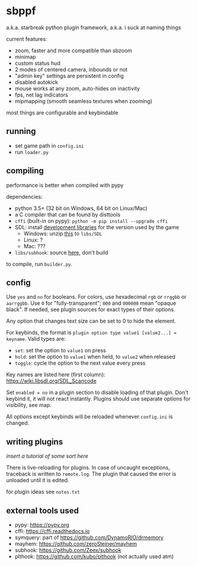 # sbppf

a.k.a. starbreak python plugin framework, a.k.a. i suck at naming things

current features:

- zoom, faster and more compatible than sbzoom
- minimap
- custom status hud
- 2 modes of centered camera, inbounds or not
- "admin key" settings are persistent in config
- disabled autokick
- mouse works at any zoom, auto-hides on inactivity
- fps, net lag indicators
- mipmapping (smooth seamless textures when zooming)

most things are configurable and keybindable

## running

- set game path in `config.ini`
- run `loader.py`

## compiling

performance is better when compiled with pypy

dependencies:

- python 3.5+ (32 bit on Windows, 64 bit on Linux/Mac)
- a C compiler that can be found by disttools
- `cffi` (built-in on pypy): `python -m pip install --upgrade cffi`
- SDL: install [development libraries](https://libsdl.org/download-2.0.php) for the version used by the game
    - Windows: unzip [this](https://libsdl.org/release/SDL2-devel-2.0.4-VC.zip) to `libs/SDL`
    - Linux: ?
    - Mac: ???
- `libs/subhook`: source [here](https://github.com/Zeex/subhook), don't build

to compile, run `builder.py`.

## config

Use `yes` and `no` for booleans.
For colors, use hexadecimal `rgb` or `rrggbb` or `aarrggbb`. Use `0` for
"fully-transparent"; `000` and `000000` mean "opaque black".
If needed, see plugin sources for exact types of their options.

Any option that changes text size can be set to 0 to hide the element.

For keybinds, the format is `plugin option type value1 [value2...] = keyname`.
Valid types are:

- `set`: set the option to `value1` on press
- `hold`: set the option to `value1` when held, to `value2` when released
- `toggle`: cycle the option to the next value every press

Key names are listed here (first column): https://wiki.libsdl.org/SDL_Scancode

Set `enabled = no` in a plugin section to disable loading of that plugin.
Don't keybind it, it will not react instantly. Plugins should use separate
options for visibility, see map.

All options except keybinds will be reloaded whenever `config.ini` is changed.

## writing plugins

_insert a tutorial of some sort here_

There is live-reloading for plugins. In case of uncaught exceptions, traceback
is written to `remote.log`. The plugin that caused the error is unloaded until
it is edited.

for plugin ideas see `notes.txt`

## external tools used

- pypy: https://pypy.org
- cffi: https://cffi.readthedocs.io
- symquery: part of https://github.com/DynamoRIO/drmemory
- mayhem: https://github.com/zeroSteiner/mayhem
- subhook: https://github.com/Zeex/subhook
- plthook: https://github.com/kubo/plthook (not actually used atm)

